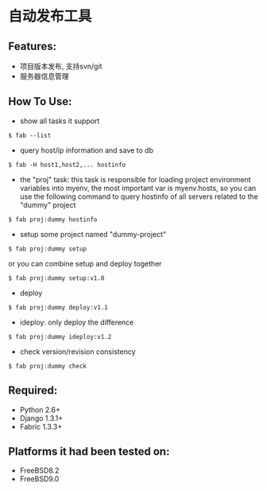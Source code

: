 自动发布工具
============

Features:
------------ 
 * 项目版本发布, 支持svn/git
 * 服务器信息管理

How To Use: 
------------
 * show all tasks it support

`$ fab --list`

 * query host/ip information and save to db

`$ fab -H host1,host2,... hostinfo`

 * the "proj" task: this task is responsible for loading project environment variables into myenv, the most important var is myenv.hosts, so you can use the following command to query hostinfo of all servers related to the "dummy" project

`$ fab proj:dummy hostinfo`

 * setup some project named "dummy-project"

`$ fab proj:dummy setup`

or you can combine setup and deploy together

`$ fab proj:dummy setup:v1.0`

 * deploy

`$ fab proj:dummy deploy:v1.1`

 * ideploy: only deploy the difference

`$ fab proj:dummy ideploy:v1.2`

 * check version/revision consistency

`$ fab proj:dummy check`


Required:
------------
* Python 2.6+
* Django 1.3.1+
* Fabric 1.3.3+

Platforms it had been tested on: 
------------
* FreeBSD8.2
* FreeBSD9.0